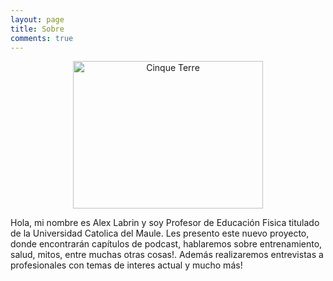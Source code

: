 ```yaml
---
layout: page
title: Sobre
comments: true
---
```


<center><img src="https://www.chiquipedia.com/imagenes/imagenes-animo09.jpg" class="rounded-circle" alt="Cinque Terre" width="304" height="236"></center>

Hola, mi nombre es Alex Labrin y soy Profesor de Educación Fisica titulado de la Universidad Catolica del Maule.
Les presento este nuevo proyecto, donde encontrarán capítulos de podcast, hablaremos sobre entrenamiento, salud, mitos, entre muchas otras cosas!. Además realizaremos entrevistas a profesionales con temas de interes actual y mucho más!


